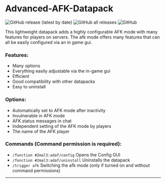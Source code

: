 # Advanced-AFK-Datapack
![GitHub release (latest by date)](https://img.shields.io/github/v/release/2mal3/Advanced-AFK-Datapack?style=flat-square) ![GitHub all releases](https://img.shields.io/github/downloads/2mal3/Advanced-AFK-Datapack/total?style=flat-square) ![GitHub](https://img.shields.io/github/license/2mal3/Advanced-AFK-Datapack?style=flat-square)

This lightweight datapack adds a highly configurable AFK mode with many features for players on servers.
The afk mode offers many features that can all be easily configured via an in game gui.

### Features:
- Many options
- Everything easily adjustable via the in-game gui
- Efficient
- Good compatibility with other datapacks
- Easy to uninstall

### Options:
- Automatically set to AFK mode after inactivity
- Invulnerable in AFK mode
- AFK status messages in chat
- Independent setting of the AFK mode by players
- The name of the AFK player

### Commands (Command permission is required):
- `/function #2mal3:adaf/config` Opens the Config GUI
- `/function #2mal3:adaf/uninstall` Uninstalls the datapack
- `/trigger afk` Switching the afk mode (only if turned on and without command permissions)

***
